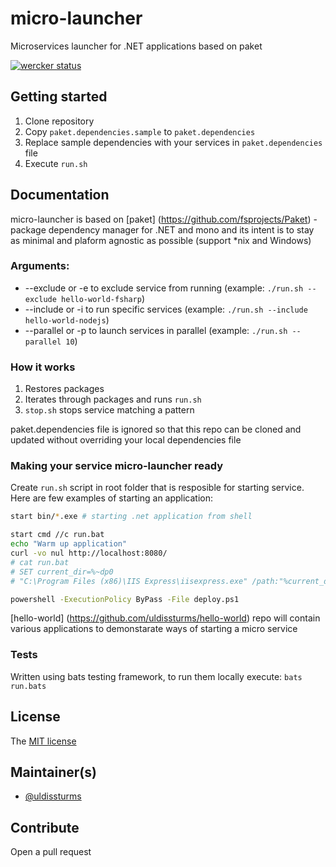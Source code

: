 # micro-launcher

Microservices launcher for .NET applications based on paket

[![wercker status](https://app.wercker.com/status/56ebdc3eee27ca9a1525ff478f6c7ac8/s/master "wercker status")](https://app.wercker.com/project/bykey/56ebdc3eee27ca9a1525ff478f6c7ac8)

## Getting started

1. Clone repository
2. Copy `paket.dependencies.sample` to `paket.dependencies`
3. Replace sample dependencies with your services in `paket.dependencies` file
4. Execute `run.sh`

## Documentation

micro-launcher is based on [paket] (https://github.com/fsprojects/Paket) - package dependency manager for .NET and mono and its intent is to stay as minimal and plaform agnostic as possible (support *nix and Windows)

### Arguments:
- --exclude or -e <service-name> to exclude service from running (example: ```./run.sh --exclude hello-world-fsharp```)
- --include or -i <service-name> to run specific services (example: ```./run.sh --include hello-world-nodejs```)
- --parallel or -p <threads> to launch services in parallel (example: ```./run.sh --parallel 10```)

### How it works

1. Restores packages
2. Iterates through packages and runs `run.sh`
3. `stop.sh` stops service matching a pattern

paket.dependencies file is ignored so that this repo can be cloned and updated without overriding your local dependencies file

### Making your service micro-launcher ready

Create `run.sh` script in root folder that is resposible for starting service. Here are few examples of starting an application:
```bash
start bin/*.exe # starting .net application from shell
```
```bash
start cmd //c run.bat
echo "Warm up application"
curl -vo nul http://localhost:8080/
# cat run.bat
# SET current_dir=%~dp0
# "C:\Program Files (x86)\IIS Express\iisexpress.exe" /path:"%current_dir:~0,-1%" /port:8080
```
```bash
powershell -ExecutionPolicy ByPass -File deploy.ps1
```
[hello-world] (https://github.com/uldissturms/hello-world) repo will contain various applications to demonstarate ways of starting a micro service

### Tests
Written using bats testing framework, to run them locally execute: ```bats run.bats```

## License

The [MIT license](LICENSE.txt)

## Maintainer(s)

- [@uldissturms](https://github.com/uldissturms)

## Contribute

Open a pull request
